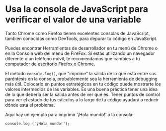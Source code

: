 # Usa la consola de JavaScript para verificar el valor de una variable

Tanto Chrome como Firefox tienen excelentes consolas de JavaScript, también conocidas como DevTools, para depurar tu código en JavaScript.

Puedes encontrar Herramientas de desarrollador en tu menú de Chrome o en la Consola web 
del menú de FireFox. Si estás utilizando un navegador diferente o un teléfono móvil, 
te recomendamos que cambies a tu computador de escritorio Firefox o Chrome.

El método `console.log()`, que "imprime" la salida de lo que está entre sus paréntesis en 
la consola, probablemente sea la herramienta de debugging más útil. 
Colocarlo en puntos estratégicos en tu código puede mostrarte los valores intermedios de las variables. Es una buena práctica tener una idea de lo que debería ser la salida antes de ver qué es. Tener puntos de control para ver el estado de tus cálculos a lo largo de tu código ayudará a reducir dónde está el problema.

Aquí hay un ejemplo para imprimir '¡Hola mundo!' a la consola:

`console.log ('¡Hola mundo!');`
